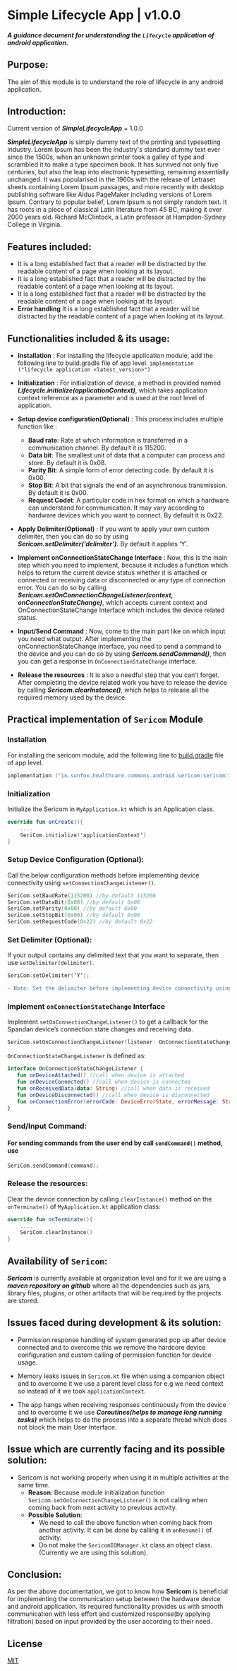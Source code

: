 # Simple Lifecycle App | v1.0.0

##### A guidance document for understanding the ```Lifecycle``` application of android application.

## Purpose:
The aim of this module is to understand the role of lifecycle in any android application.

## Introduction:
Current version of _**SimpleLifecycleApp**_  = 1.0.0

_**SimpleLifecycleApp**_ is simply dummy text of the printing and typesetting industry. Lorem Ipsum has been the industry's standard dummy text ever since the 1500s, when an unknown printer took a galley of type and scrambled it to make a type specimen book. It has survived not only five centuries, but also the leap into electronic typesetting, remaining essentially unchanged. It was popularised in the 1960s with the release of Letraset sheets containing Lorem Ipsum passages, and more recently with desktop publishing software like Aldus PageMaker including versions of Lorem Ipsum.
Contrary to popular belief, Lorem Ipsum is not simply random text. It has roots in a piece of classical Latin literature from 45 BC, making it over 2000 years old. Richard McClintock, a Latin professor at Hampden-Sydney College in Virginia.

## Features included:
* It is a long established fact that a reader will be distracted by the readable content of a page when looking at its layout.
* It is a long established fact that a reader will be distracted by the readable content of a page when looking at its layout.
* It is a long established fact that a reader will be distracted by the readable content of a page when looking at its layout.
* **Error handling** It is a long established fact that a reader will be distracted by the readable content of a page when looking at its layout.


## Functionalities included & its usage:

* **Installation** : For installing the lifecycle application module, add the following line to build.gradle file of app level.
```implementation ("lifecycle application <latest_version>")```

* **Initialization** : For initialization of device, a method is provided named _**Lifecycle.initialize(applicationContext)**_, which takes application context reference as a parameter and is used at the root level of application.

* **Setup device configuration(Optional)** : This process includes multiple function like :
  - **Baud rate**: Rate at which information is transferred in a communication channel. By default it is 115200.
  - **Data bit**: The smallest unit of data that a computer can process and store. By default it is 0x08.
  - **Parity Bit**: A simple form of error detecting code. By default it is 0x00.
  - **Stop Bit**: A bit that signals the end of an asynchronous transmission. By default it is 0x00.
  - **Request Codet**: A particular code in hex format on which a hardware can understand for communication. It may vary according to hardware devices which you want to connect. By default it is 0x22.

* **Apply Delimiter(Optional)** : If you want to apply your own custom delimiter, then you can do so by using _**Sericom.setDelimiter(‘delimiter’)**_. By default it applies ‘Y’.

* **Implement onConnectionStateChange Interface** : Now, this is the main step which you need to implement, because it includes a function which helps to return the current device status whether it is attached or connected or receiving data or disconnected or any type of connection error. You can do so by calling _**Sericom.setOnConnectionChangeListener(context, onConnectionStateChange)**_, which accepts current context and OnConnectionStateChange Interface which includes the device related status.

* **Input/Send Command** : Now, come to the main part like on which input you need what output. After implementing the onConnectionStateChange interface, you need to send a command to the device and you can do so by using _**Sericom.sendCommand()**_, then you can get a response in ```OnConnectionStateChange``` interface.

* **Release the resources** : It is also a needful step that you can’t forget. After completing the device related work you have to release the device by calling _**Sericom.clearInstance()**_, which helps to release all the required memory used by the device.


## Practical implementation of ```Sericom``` Module

### Installation
For installing the sericom module, add the following line to [build.gradle](https://developer.android.com/build) file of app level.
```kotlin
implementation ("in.sunfox.healthcare.commons.android.sericom:sericom:1.0.5")
```
### Initialization
Initialize the Sericom in ```MyApplication.kt``` which is an Application class.
```kotlin
override fun onCreate(){
    ....
    SeriCom.initialize('applicationContext')
}
```

### Setup Device Configuration (Optional):
Call the below configuration methods before implementing device connectivity using ```setConnectionChangeListener()```.
```kotlin
SeriCom.setBaudRate(115200) //by default 115200
SeriCom.setDataBit(0x08) //by default 0x08
SeriCom.setParity(0x00) //by default 0x00
SeriCom.setStopBit(0x00) //by default 0x00
SeriCom.setRequestCode(0x22) //by default 0x22
```
### Set Delimiter (Optional):
If your output contains any delimited text that you want to separate, then use  ```setDelimiter(delimiter)```.
```kotlin
SeriCom.setDelimiter(‘Y’);
```
```diff
- Note: Set the delimiter before implementing device connectivity using setOnConnectionChangeListener().
```
### Implement ```onConnectionStateChange``` Interface
Implement ```setOnConnectionChangeListener()``` to get a callback for the Spandan device’s connection state changes and receiving data.
```kotlin
SeriCom.setOnConnectionChangeListener(listener: OnConnectionStateChangeListener);
```
```OnConnectionStateChangeListener``` is defined as:
```kotlin
interface OnConnectionStateChangeListener {
   fun onDeviceAttached() //call when device is attached
   fun onDeviceConnected() //call when device is connected
   fun onReceivedData(data: String) //call when data is received
   fun onDeviceDisconnected() //call when device is disconnected
   fun onConnectionError(errorCode: DeviceErrorState, errorMessage: String) //call   when any error comes
}
```

### Send/Input Command:
#### For sending commands from the user end by call ```sendCommand()``` method, use
```kotlin
SeriCom.sendCommand(command);
```

### Release the resources:
Clear the device connection by calling ```clearInstance()``` method on the ```onTerminate()``` of ```MyApplication.kt``` application class:
```kotlin
override fun onTerminate(){
    ....
    SeriCom.clearInstance()
}
```

## Availability of ```Sericom```:
_**Sericom**_ is currently available at organization level and for it we are using a _**maven repository on github**_ where all the dependencies such as jars, library files, plugins, or other artifacts that will be required by the projects are stored.


## Issues faced during development & its solution:
* Permission response handling of system generated pop up after device connected and to overcome this we remove the hardcore device configuration and custom calling of permission function for device usage.

* Memory leaks issues in ```Sericom.kt``` file when using a companion object and to overcome it we use a parent level class for e.g we need context so instead of it we took ```applicationContext```.

* The app hangs when receiving responses continuously from the device and to overcome it we use _**Coroutines(helps to manage long running tasks)**_ which helps to do the process into a separate thread which does not block the main User Interface.


## Issue which are currently facing and its possible solution:
* Sericom is not working properly when using it in multiple activities at the same time.
  * **Reason**: Because module initialization function ```Sericom.setOnConnectionChangeListener()``` is not calling when coming back from next activity to previous activity.
  * **Possible Solution**: 
    * We need to call the above function when coming back from another activity. It can be done by calling it in ```onResume()``` of activity.
    * Do not make the ```SericomIOManager.kt``` class an object class.(Currently we are using this solution).

## Conclusion:
As per the above documentation, we got to know how **Sericom** is beneficial for implementing the communication setup between the hardware device and android application. 
Its required functionality provides us with smooth communication with less effort and customized response(by applying filtration) based on input provided by the user according to their need.



## License

[MIT](https://choosealicense.com/licenses/mit/)
